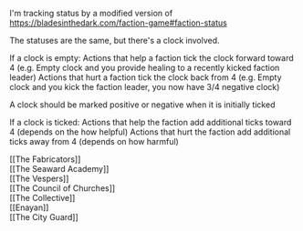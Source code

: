 I'm tracking status by a modified version of https://bladesinthedark.com/faction-game#faction-status

The statuses are the same, but there's a clock involved. 

If a clock is empty:
	Actions that help a faction tick the clock forward toward 4 (e.g. Empty clock and you provide healing to a recently kicked faction leader)
	Actions that hurt a faction tick the clock back from 4 (e.g. Empty clock and you kick the faction leader, you now have 3/4 negative clock)

A clock should be marked positive or negative when it is initially ticked

If a clock is ticked:
	Actions that help the faction add additional ticks toward 4 (depends on the how helpful)
	Actions that hurt the faction add additional ticks away from 4 (depends on how harmful)




[[The Fabricators]] <br />
[[The Seaward Academy]] <br />
[[The Vespers]] <br />
[[The Council of Churches]] <br />
[[The Collective]] <br/>
[[Enayan]] <br />
[[The City Guard]] <br />








